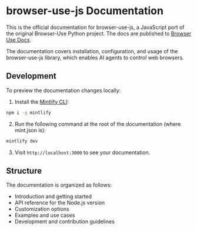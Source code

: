 # browser-use-js Documentation

This is the official documentation for browser-use-js, a JavaScript port of the original Browser-Use Python project. The docs are published to [Browser Use Docs](https://docs.browser-use.com).

The documentation covers installation, configuration, and usage of the browser-use-js library, which enables AI agents to control web browsers.

## Development

To preview the documentation changes locally:

1. Install the [Mintlify CLI](https://www.npmjs.com/package/mintlify):

```bash
npm i -g mintlify
```

2. Run the following command at the root of the documentation (where mint.json is):

```bash
mintlify dev
```

3. Visit `http://localhost:3000` to see your documentation.

## Structure

The documentation is organized as follows:

- Introduction and getting started
- API reference for the Node.js version
- Customization options
- Examples and use cases
- Development and contribution guidelines
